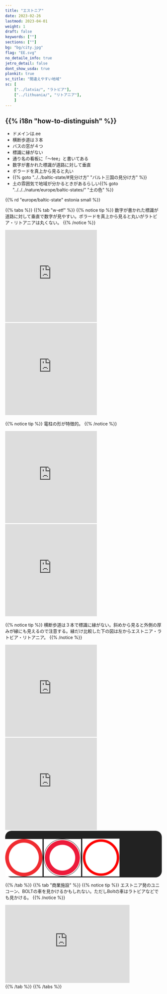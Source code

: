 ```yaml
---
title: "エストニア"
date: 2023-02-26
lastmod: 2023-04-01
weight: 1
draft: false
keywords: [""]
sections: [""]
bg: "bg/city.jpg"
flag: "EE.svg"
no_detaile_info: true
jetro_detail: false
dont_show_usda: true
plonkit: true
sc_title: "間違えやすい地域"
sc: [
    ["../latvia/", "ラトビア"],
    ["../lithuania/", "リトアニア"],
    ]
---
```


<div class="main-desciption country-description">
    <h2 class="section-title">{{% i18n "how-to-distinguish" %}}</h2>
    <ul class="rule-list">
        <li>ドメインは<span class="quiz">.ee</span></li>
        <li>横断歩道は<span class="quiz">３</span>本</li>
        <li>バスの窓が<span class="quiz">４</span>つ</li>
        <li>標識に縁が<span class="quiz">ない</span></li>
        <li>通り名の看板に「<span class="quiz">～tee</span>」と書いてある</li>
        <li>数字が書かれた標識が道路に対して<span class="quiz">垂直</span></li>
        <li>ボラードを真上から見ると<span class="quiz">丸い</span></li>
        <li>{{% goto "../../baltic-state/#見分け方" "バルト三国の見分け方" %}}</li>
        <li class="no-evidence">土の雰囲気で地域が分かるときがあるらしい{{% goto "../../../nature/europe/baltic-states/" "土の色" %}}
    </ul>
    {{% rd "europe/baltic-state" estonia small %}}
</div>

{{% tabs  %}}
{{% tab "w-etf" %}}
{{% notice tip %}}
数字が書かれた標識が道路に対して<span class="quiz">垂直</span>で数字が見やすい。ボラードを真上から見ると<span class="quiz">丸い</span>がラトビア・リトアニアは丸くない。
{{% /notice %}}

<div class="googlemap-if">
<iframe src="https://www.google.com/maps/embed?pb=!4v1684548865123!6m8!1m7!1ss2eRa4sqGznaQedLsvXiMQ!2m2!1d59.37685549321069!2d27.89913102016457!3f105.52049170390629!4f-7.112191365266568!5f3.325193203789971" width="295" height="295" style="border:0;" allowfullscreen="" loading="lazy" referrerpolicy="no-referrer-when-downgrade"></iframe>
<iframe src="https://www.google.com/maps/embed?pb=!4v1684548910900!6m8!1m7!1sbf96ov07ReZpD0SKEheWeA!2m2!1d59.37684172767825!2d27.89843847287929!3f166.20028344309202!4f-22.312461237142173!5f3.325193203789971" width="295" height="295" style="border:0;" allowfullscreen="" loading="lazy" referrerpolicy="no-referrer-when-downgrade"></iframe>
</div>

{{% notice tip %}}
電柱の形が特徴的。
{{% /notice %}}

<div class="googlemap-if">
<iframe src="https://www.google.com/maps/embed?pb=!4v1684549021500!6m8!1m7!1stbZuP6koBaeDo8e3cl_DkA!2m2!1d58.93504701494305!2d23.54464915487738!3f201.21315628958942!4f12.229153390006445!5f3.325193203789971" width="295" height="295" style="border:0;" allowfullscreen="" loading="lazy" referrerpolicy="no-referrer-when-downgrade"></iframe>
<iframe src="https://www.google.com/maps/embed?pb=!4v1684549789125!6m8!1m7!1sUK09eoFtGbyzqxhEKnzbMA!2m2!1d58.82859579738559!2d22.77281356132972!3f222.06544992607115!4f35.6061724790744!5f3.325193203789971" width="295" height="295" style="border:0;" allowfullscreen="" loading="lazy" referrerpolicy="no-referrer-when-downgrade"></iframe>
</div>

{{% notice tip %}}
横断歩道は<span class="quiz">３</span>本で標識に縁が<span class="quiz">ない</span>。斜めから見ると外側の厚みが縁にも見えるので注意する。縁だけ比較した下の図は左から<span class="quiz">エストニア</span>・<span class="quiz">ラトビア</span>・<span class="quiz">リトアニア</span>。
{{% /notice %}}

<div class="googlemap-if">
<iframe src="https://www.google.com/maps/embed?pb=!4v1684549238949!6m8!1m7!1s4W9cFaQMc_ek9GGig9Phcw!2m2!1d58.35948426936434!2d24.57032239016301!3f166.07829051421828!4f6.553574384305179!5f3.325193203789971" width="295" height="295" style="border:0;" allowfullscreen="" loading="lazy" referrerpolicy="no-referrer-when-downgrade"></iframe>
<iframe src="https://www.google.com/maps/embed?pb=!4v1684549427861!6m8!1m7!1sZQzayB7wC0UbW2V1waLYSg!2m2!1d58.38554624317938!2d26.7243602941676!3f49.48841726999512!4f0.30752187369996875!5f3.0892742262860935" width="295" height="295" style="border:0;" allowfullscreen="" loading="lazy" referrerpolicy="no-referrer-when-downgrade"></iframe>
</div>


<div class="googlemap-if unclickable" style="background-color:#222; padding-top:25px;border-radius:20px;">
<img src="../Estonia_road_sign_311a.svg" width="120px" class="margin-ten-px" />
<img src="../Latvia_road_sign_302.svg" width="120px" class="margin-ten-px" />
<img src="../Lithuania_background.png" width="120px" class="margin-ten-px" />
</div>

{{% /tab %}}
{{% tab "商業施設" %}}
{{% notice tip %}}
エストニア発のユニコーン、BOLTの車を見かけるかもしれない。ただしBoltの車はラトビアなどでも見かける。
{{% /notice %}}

<div class="googlemap-if">
<iframe src="https://www.google.com/maps/embed?pb=!4v1685192555626!6m8!1m7!1sBhGvr1FQ-BFtvlK7Z0QBXA!2m2!1d59.43305375768256!2d24.74544828658941!3f185.63236484192078!4f-6.356764414259473!5f3.325193203789971" width="400" height="250" style="border:0;" allowfullscreen="" loading="lazy" referrerpolicy="no-referrer-when-downgrade"></iframe>
</div>
{{% /tab %}}
{{% /tabs %}}
